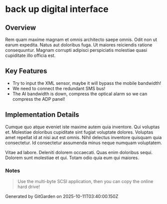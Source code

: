# back up digital interface

## Overview
Rem quam maxime magnam et omnis architecto saepe omnis. Odit non ut earum expedita. Natus aut doloribus fuga. Ut maiores reiciendis ratione consequuntur. Magnam corrupti adipisci perspiciatis molestiae quasi cupiditate illo officia est.

## Key Features
- Try to input the XML sensor, maybe it will bypass the mobile bandwidth!
- We need to connect the redundant SMS bus!
- The AI bandwidth is down, compress the optical alarm so we can compress the ADP panel!

## Implementation Details
Cumque quo atque eveniet iste maxime autem quia inventore. Qui voluptas et. Molestiae doloribus cupiditate sint fugiat voluptate dolores. Voluptas amet repellat id at nisi aut est omnis. Nihil delectus inventore quisquam quia consectetur. Id consectetur assumenda minus neque numquam voluptatem.
 Vitae ad labore. Deleniti dolorem occaecati. Quas enim doloribus sequi. Dolorem sunt molestiae et qui. Totam odio quia eum qui maiores.

### Notes
> Use the multi-byte SCSI application, then you can copy the online hard drive!

Generated by GitGarden on 2025-10-11T03:40:00.150Z